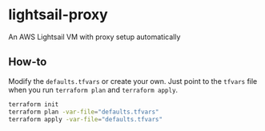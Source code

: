 # lightsail-proxy
An AWS Lightsail VM with proxy setup automatically


## How-to
Modify the `defaults.tfvars` or create your own. Just point to the `tfvars` file when you run `terraform plan` and `terraform apply`.

```bash
terraform init
terraform plan -var-file="defaults.tfvars"
terraform apply -var-file="defaults.tfvars"
```
